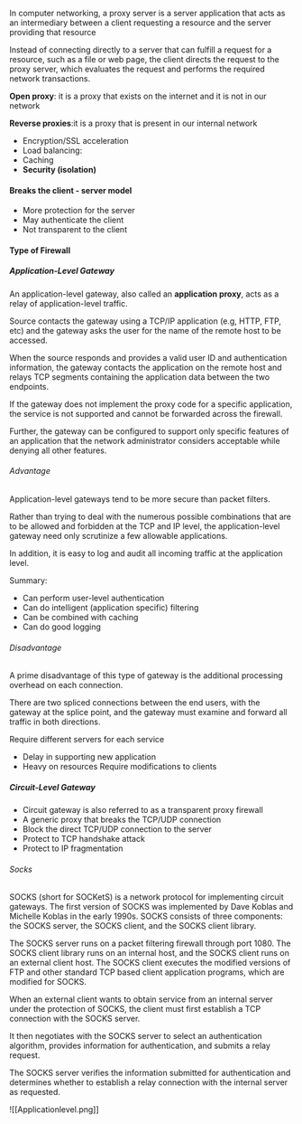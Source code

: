 In computer networking, a proxy server is a server application that acts as an intermediary between a client requesting a resource and the server providing that resource

Instead of connecting directly to a server that can fulfill a request for a resource, such as a file or web page, the client directs the request to the proxy server, which evaluates the request and performs the required network transactions.

**Open proxy**: it is a proxy that exists on the internet and it is not in our network

**Reverse proxies**:it is a proxy that is present in our internal network 
- Encryption/SSL acceleration
- Load balancing:
- Caching
- **Security (isolation)**


#### Breaks the client - server model
- More protection for the server
- May authenticate the client
- Not transparent to the client

#### Type of Firewall

##### Application-Level Gateway
An application-level gateway, also called an **application proxy**, acts as a relay of application-level traffic.

Source contacts the gateway using a TCP/IP application (e.g, HTTP, FTP, etc) and the gateway asks the user for the name of the remote host to be accessed.

When the source responds and provides a valid user ID and authentication information, the gateway contacts the application on the remote host and relays TCP segments containing the application data between the two endpoints.

If the gateway does not implement the proxy code for a specific application, the service is not supported and cannot be forwarded across the firewall.

Further, the gateway can be configured to support only specific features of an application that the network administrator considers acceptable while denying all other features.

###### Advantage

Application-level gateways tend to be more secure than packet filters.

Rather than trying to deal with the numerous possible combinations that are to be
allowed and forbidden at the TCP and IP level, the application-level gateway need
only scrutinize a few allowable applications.

In addition, it is easy to log and audit all incoming traffic at the application level.

Summary:
- Can perform user-level authentication
- Can do intelligent (application specific) filtering
- Can be combined with caching
- Can do good logging

###### Disadvantage
A prime disadvantage of this type of gateway is the additional processing overhead on each connection.

There are two spliced connections between the end users, with the gateway at the splice point, and the gateway must examine and forward all traffic in both directions.

Require different servers for each service
- Delay in supporting new application
- Heavy on resources
Require modifications to clients

##### Circuit-Level Gateway
- Circuit gateway is also referred to as a transparent proxy firewall
- A generic proxy that breaks the TCP/UDP connection
- Block the direct TCP/UDP connection to the server
- Protect to TCP handshake attack
- Protect to IP fragmentation

###### Socks
SOCKS (short for SOCKetS) is a network protocol for implementing circuit gateways.  The first version of SOCKS was implemented by Dave Koblas and Michelle Koblas in the early 1990s. SOCKS consists of three components: the SOCKS server, the SOCKS client, and the SOCKS client library.

The SOCKS server runs on a packet filtering firewall through port 1080. The SOCKS client library runs on an internal host, and the SOCKS client runs on an external client host. The SOCKS client executes the modified versions of FTP and other standard TCP based client application programs, which are modified for SOCKS.

When an external client wants to obtain service from an internal server under the protection of SOCKS, the client must first establish a TCP connection with the SOCKS server.

It then negotiates with the SOCKS server to select an authentication algorithm, provides information for authentication, and submits a relay request.

The SOCKS server verifies the information submitted for authentication and determines whether to establish a relay connection with the internal server as requested.

![[Applicationlevel.png]]
